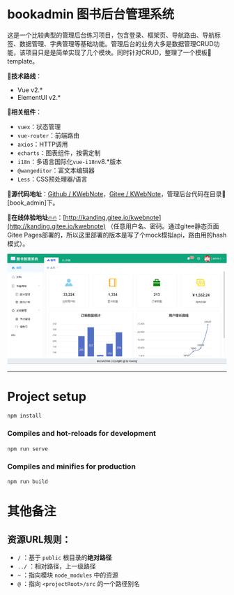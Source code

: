 # bookadmin 图书后台管理系统

这是一个比较典型的管理后台练习项目，包含登录、框架页、导航路由、导航标签、数据管理、字典管理等基础功能。管理后台的业务大多是数据管理CRUD功能，该项目只是是简单实现了几个模块。同时针对CRUD，整理了一个模板📁template。

🔸**技术路线**：

- Vue v2.*
- ElementUI v2.*

🔸**相关组件**：

- `vuex`：状态管理
- `vue-router`：前端路由
- `axios`：HTTP调用
- `echarts`：图表组件，按需定制
- `i18n`：多语言国际化`vue-i18n`v8.*版本
- `@wangeditor`：富文本编辑器
- `Less`：CSS预处理器/语言


🔸**源代码地址**：[Github / KWebNote](https://github.com/kwonganding/KWebNote)，[Gitee / KWebNote](https://gitee.com/kanding/KWebNote)，管理后台代码在目录📁[book_admin]下。

🔸**在线体验地址**[🔥🔥](https://www.yuque.com/go/doc/109169187)：[http://kanding.gitee.io/kwebnote](http://kanding.gitee.io/kwebnote) （任意用户名、密码。通过gitee静态页面Gitee Pages部署的，所以这里部署的版本是写了个mock模拟api，路由用的hash模式）。

![image.png](../img/b2.png)


---

# Project setup
```
npm install
```

### Compiles and hot-reloads for development
```
npm run serve
```

### Compiles and minifies for production
```
npm run build
```

# 其他备注

## 资源URL规则：

* `/`   ：基于 `public` 根目录的**绝对路径**
* `../` ：相对路径，上一级路径
* `~`   ：指向模块 `node_modules` 中的资源
* `@`   ：指向 `<projectRoot>/src` 的一个路径别名